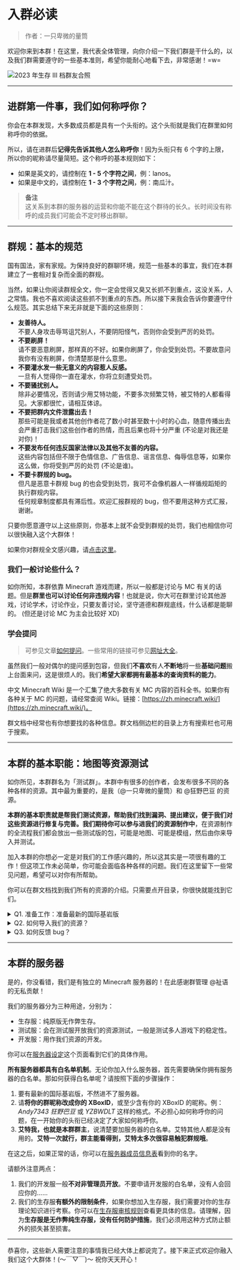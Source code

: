 # 入群必读

> 作者：一只卑微的量筒

欢迎你来到本群！在这里，我代表全体管理，向你介绍一下我们群是干什么的，以及我们群需要遵守的一些基本准则，希望你能耐心地看下去，非常感谢！=w=

![2023 年生存 III 档群友合照](/rules/rules_2023.webp)

---

## 进群第一件事，我们如何称呼你？

你会在本群发现，大多数成员都是具有一个头衔的。这个头衔就是我们在群里如何称呼你的依据。

所以，请在进群后**记得先告诉其他人怎么称呼你**！因为头衔只有 6 个字的上限，所以你的昵称请尽量简短。这个称呼的基本规则如下：

- 如果是英文的，请控制在 **1 - 5 个字符之间**，例：lanos。
- 如果是中文的，请控制在 **1 - 3 个字符之间**，例：南瓜汁。

> **备注**  
> 这关系到本群的服务器的运营和你能不能在这个群待的长久。长时间没有称呼的成员我们可能会不定时移出群聊。

---

## 群规：基本的规范

国有国法，家有家规。为保持良好的群聊环境，规范一些基本的事宜，我们在本群建立了一套相对复杂而全面的群规。

当然，如果让你阅读群规全文，你一定会觉得又臭又长抓不到重点，这没关系，人之常情。我也不喜欢阅读这些抓不到重点的东西。所以接下来我会告诉你要遵守什么规范。其实总结下来无非就是下面的这些原则：

- **友善待人。**  
  不要人身攻击辱骂诅咒别人，不要阴阳怪气，否则你会受到严厉的处罚。
- **不要刷屏！**  
  请不要恶意刷屏，那样真的不好。如果你刷屏了，你会受到处罚。不要故意问我你有没有刷屏，你清楚那是什么意思。
- **不要灌水发一些无意义的内容惹人反感。**  
  一旦有人觉得你一直在灌水，你将立刻遭受处罚。
- **不要骚扰别人。**  
  除非必要情况，否则请少用艾特功能，不要多次频繁艾特，被艾特的人都看得见。大家都很忙，请相互体谅。
- **不要把群内文件泄露出去！**  
  那些可能是我或者其他创作者花了数小时甚至数十小时的心血，随意传播出去会严重打击我们这些创作者的热情，而且后果也将十分严重 (不论是对我还是对你)！
- **不要发布任何违反国家法律以及其他不友善的内容。**  
  这些内容包括但不限于色情信息、广告信息、谣言信息、侮辱信息等，如果你这么做，你将受到严厉的处罚 (不论是谁)。
- **不要卡群规的 bug。**  
  但凡是恶意卡群规 bug 的也会受到处罚，我可不会像机器人一样循规蹈矩的执行群规内容。  
  任何规章制度都具有滞后性。欢迎汇报群规的 bug，但不要用这种方式汇报，谢谢。

只要你愿意遵守以上这些原则，你基本上就不会受到群规的处罚，我们也相信你可以很快融入这个大群体！

如果你对群规全文感兴趣，请[点击这里](./rules_main_text)。

### 我们一般讨论些什么？

如你所知，本群依靠 Minecraft 游戏而建，所以一般都是讨论与 MC 有关的话题。但是**群里也可以讨论任何非违规内容**！也就是说，你大可在群里讨论其他游戏，讨论学术，讨论作业，只要友善讨论，坚守道德和群规底线，什么话都是能聊的。 (但还是讨论 MC 为主会比较好 XD)

### 学会提问

> 可参见文章[如何提问](../tools/howto/ask_questions)。一些常用的链接可参见[网址大全](../tools/urls/homepage)。

虽然我们一般对偶尔的提问感到包容，但我们**不喜欢**有人**不断地**将一些**基础问题**搬上台面来问，这是很烦人的。我们**希望大家都拥有最基本的查询资料的能力**。

中文 Minecraft Wiki 是一个汇集了绝大多数有关 MC 内容的百科全书。如果你有各种关于 MC 的问题，请经常查阅 Wiki。链接：[https://zh.minecraft.wiki/](https://zh.minecraft.wiki/)。

群文档中经常也有你想要找的各种信息。群文档侧边栏的目录上方有搜索栏也可用于搜索。

---

## 本群的基本职能：地图等资源测试

如你所见，本群群名为「测试群」。本群中有很多的创作者，会发布很多不同的各种各样的资源。其中最为重要的，是我（@一只卑微的量筒）和 @狂野巴豆 的资源。

**本群的基本职责就是帮我们测试资源，帮助我们找到漏洞、提出建议，便于我们对这些资源进行修复与完善。我们期待你可以参与进我们的资源制作中**，在资源制作的全流程我们都会放出一些测试版的包，可能是地图、可能是模组，然后由你来导入并测试。

加入本群的你想必一定是对我们的工作感兴趣的，所以这其实是一项很有趣的工作！但这项工作未必简单，你可能会面临各种各样的问题。我们在这里留下一些常见问题，希望可以对你有所帮助。

你可以在群文档找到我们所有的资源的介绍。只需要点开目录，你很快就能找到它们。

<details>

<summary>Q1. 准备工作：准备最新的国际基岩版</summary>

对，你没看错，是国际版。虽然我们在中国版发布了很多资源，但我们的工作重心其实是在国际版。

为了能够测试我们的资源，**请你务必准备最新的国际版进行测试**。

:::tip[备注]

国际版涉及到购买正版的问题。

- 如果你能购买，但不清楚如何购买正版，可以见这篇文章：[如何入正 MC 国际版](../tools/howto/buy_mc)。
- 如果你实在没钱购买，或者没有条件购买，**我们会在群文件的「国际版（下载游戏的点我）」文件夹里发布由 MineBBS 破解的 Minecraft Android 版安装包，你可下载此版本作为测试工具**。也可以在我们准备的常用链接：[下载国际基岩版 Minecraft](../tools/urls/mcbe) 中手动下载。

但无论如何我们一贯的建议是：**建议购买正版，不能购买也应尽早补票**。

:::

</details>
<details>

<summary>Q2. 如何导入我们的资源？</summary>

我们发布的资源，往往都是 MC 格式的文件。

如果你不会导入资源，可以看这篇文章：[如何导入 MC 格式文件](../tools/howto/import_mcx)。这篇教程已写得尽可能地简明，阅读完也不会需要太长时间，而且**学会导入资源是基本功**（毕竟如果导入都不会导入那又何谈测试我们的资源呢？），所以请务必耐心看完。

</details>
<details>

<summary>Q3. 如何反馈 bug？</summary>

任何软件都有漏洞（bug）。我们的资源也一定不例外。尤其是前期时，会出现非常多的问题，例如卡关、各种细节错误、或者是错误的逻辑等等。

如何反馈问题？**非常简单，你只需要在群里汇报即可**。对，就是这么简单。如果有什么优化建议，当然也可以提。

我们会将你的问题记录下来，放到群文档或者地图对应的 GitHub 仓库进行公示。在我们确认这些问题真实存在、且有必要修复这些问题的时候，我们会进行修复。

不予修复的漏洞，我们亦会公示，并说明为什么我们不予修复。

在你完成了一轮**导入 - 游玩 - 反馈**的过程之后，你就算是真正地为我们的创作做出了贡献。我们会在最终的制作名单写上你的名字，以此纪念你对我们的地图所作出的伟大贡献。再次感谢！

</details>

---

## 本群的服务器

是的，你没看错，我们是有独立的 Minecraft 服务器的！在此感谢群管理 @祉语 的无私贡献！

我们的服务器分为三种用途，分别为：

- 生存服：纯原版无作弊生存。
- 测试服：会在测试服开放我们的资源测试，一般是测试多人游戏下的稳定性。
- 开发服：用作我们资源的开发。

你可以在[服务器设定](../servers/server_settings.md)这个页面看到它们的具体作用。

**所有服务器都具有白名单机制**。无论你加入什么服务器，首先需要确保你拥有服务器的白名单。那如何获得白名单呢？请按照下面的步骤操作：

1. 要有最新的国际基岩版，不然进不了服务器。
2. 请**将你的群昵称改成你的 XBoxID**，或至少含有你的 XBoxID 的昵称。例：*Andy7343 狂野巴豆* 或 *YZBWDLT* 这样的格式。不必担心如何称呼你的问题，在一开始你的头衔已经决定了大家如何称呼你。
3. **艾特我，也就是本群群主**，说清楚要加服务器的白名单。艾特其他人都是没有用的。**艾特一次就行，群主能看得到，艾特太多次很容易触犯群规哦**。

在这之后，如果正常的话，你可以在[服务器成员信息表](../servers/registered_members.md)看到你的名字。

请额外注意两点：

1. 我们的开发服一般**不对非管理员开放**。不要申请开发服的白名单，没有人会回应你的......
2. 我们的生存服**有额外的限制条件**，如果你想加入生存服，我们需要对你的生存理论知识进行考察。你可以在[生存服审核规则](../servers/SurvivalIII/audit.md)查看更具体的信息。请理解，因为**生存服是无作弊纯生存服，没有任何防护措施**，我们必须用这种方式防止额外的损失甚至损害。

---

恭喜你，这些新人需要注意的事情我已经大体上都说完了。接下来正式欢迎你融入我们这个大群体！(～￣▽￣)～ 祝你天天开心！
